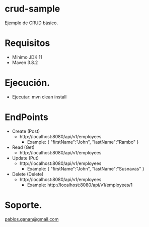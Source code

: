 # crud-sample
Ejemplo de CRUD básico.
# Requisitos
* Mínimo JDK 11
* Maven 3.8.2
# Ejecución.
* Ejecutar: mvn clean install
# EndPoints
* Create (Post)
  * http://localhost:8080/api/v1/employees
    * Example:
     {
	"firstName":"John",
	"lastName":"Rambo"
    }
* Read (Get)
  - http://localhost:8080/api/v1/employees
* Update (Put)
  - http://localhost:8080/api/v1/employees
    * Example:
      {
	"firstName":"John",
	"lastName":"Susnavas"
    }
* Delete (Delete)
  - http://localhost:8080/api/v1/employees
     * Example: http://localhost:8080/api/v1/employees/1
# Soporte.
pablos.ganan@gmail.com
